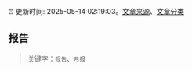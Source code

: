 :alarm_clock: 更新时间: 2025-05-14 02:19:03。[文章来源](/README.md)、[文章分类](/TAGS.md)

## 报告


> 关键字：`报告`、`月报`



